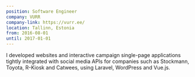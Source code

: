```yaml
---
position: Software Engineer
company: VURR
company-link: https://vurr.ee/
location: Tallinn, Estonia
from: 2016-08-01
until: 2017-01-01
---
```


I developed websites and interactive campaign single-page applications tightly integrated with social media APIs for companies such as Stockmann, Toyota, R-Kiosk and Catwees, using Laravel, WordPress and Vue.js.
